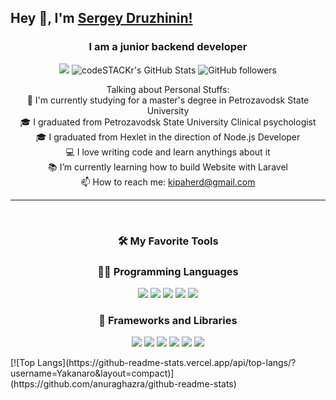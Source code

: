 ## Hey 👋, I'm [Sergey Druzhinin!](https://github.com/Yakanaro/Yakanaro)
<h3 align="center">I am a junior backend developer</h3>

<p align="center">
 <a href="https://t.me/yamamotto"><img src="https://img.shields.io/badge/-Telegram-blue?style=flat&logo=Telegram&logoColor=white" /></a>
 <img alt="codeSTACKr's GitHub Stats" src="https://komarev.com/ghpvc/?username=Yakanaro&color=green" />
 <img alt="GitHub followers" src="https://img.shields.io/github/followers/Yakanaro?color=green&logo=github">
</p>

<p align="center">
  Talking about Personal Stuffs:
  <br>
  🔬 I'm currently studying for a master's degree in Petrozavodsk State University
  <br>
  🎓 I graduated from Petrozavodsk State University Clinical psychologist
  <br>
  🎓 I graduated from Hexlet in the direction of Node.js Developer
  <br>
  💻 I love writing code and learn anythings about it
  <br>
  📚 I’m currently learning how to build Website with Laravel
  <br>
  📫 How to reach me: <a href="mailto: kipaherd@gmail.com">kipaherd@gmail.com</a>
</p>
<hr>
<br>
<h3 align="center">🛠️ My Favorite Tools</h3>
<h3 align="center">👨‍💻 Programming Languages</h3>
<p align="center">
<img src="https://img.shields.io/badge/-Ruby-red.svg?logo=ruby">
<img src="https://img.shields.io/badge/Node.js-43853D.svg?logo=node.js&logoColor=white">
<img src="https://img.shields.io/badge/PHP-777BB4.svg?logo=php&logoColor=white">
<img src="https://img.shields.io/badge/JavaScript-F7DF1E.svg?logo=javascript&logoColor=black">
<img src="https://img.shields.io/badge/-GO-blue.svg?logo=go">
</p>
<h3 align="center">🧰 Frameworks and Libraries</h3>
<p align="center">
<img src="https://img.shields.io/badge/Express.js-404d59.svg?logo=express&logoColor=white">
<img src="https://custom-icon-badges.demolab.com/badge/PHPUnit-366488.svg?logo=test-tube&logoColor=white">
<img src="https://img.shields.io/badge/Symfony-111111.svg?logo=symfony&logoColor=white">
<img src="https://custom-icon-badges.demolab.com/badge/Slim-74a045.svg?logo=slim-php">
<img src="https://img.shields.io/badge/-Ruby%20on%20Rails-red.svg?logo=ruby">
<img src="https://img.shields.io/badge/-Laravel-black.svg?logo=laravel">
</p>
[![Top Langs](https://github-readme-stats.vercel.app/api/top-langs/?username=Yakanaro&layout=compact)](https://github.com/anuraghazra/github-readme-stats)